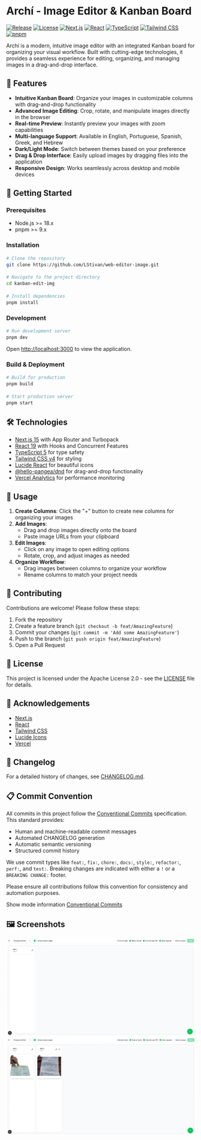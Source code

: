 # Archí - Image Editor & Kanban Board

[![Release](https://img.shields.io/github/v/release/LStivan/web-editor-image?sort=semver)](https://github.com/LStivan/web-editor-image/releases)
[![License](https://img.shields.io/badge/License-Apache%202.0-blue.svg)](LICENSE)
[![Next.js](https://img.shields.io/badge/Next.js-15-black)](https://nextjs.org/)
[![React](https://img.shields.io/badge/React-19-blue)](https://reactjs.org/)
[![TypeScript](https://img.shields.io/badge/TypeScript-5-blue)](https://www.typescriptlang.org/)
[![Tailwind CSS](https://img.shields.io/badge/Tailwind_CSS-v4-38B2AC)](https://tailwindcss.com/)
[![pnpm](https://img.shields.io/badge/pnpm-9-F69220)](https://pnpm.io/)

Archí is a modern, intuitive image editor with an integrated Kanban board for organizing your visual workflow. Built with cutting-edge technologies, it provides a seamless experience for editing, organizing, and managing images in a drag-and-drop interface.

## 🌟 Features

- **Intuitive Kanban Board**: Organize your images in customizable columns with drag-and-drop functionality
- **Advanced Image Editing**: Crop, rotate, and manipulate images directly in the browser
- **Real-time Preview**: Instantly preview your images with zoom capabilities
- **Multi-language Support**: Available in English, Portuguese, Spanish, Greek, and Hebrew
- **Dark/Light Mode**: Switch between themes based on your preference
- **Drag & Drop Interface**: Easily upload images by dragging files into the application
- **Responsive Design**: Works seamlessly across desktop and mobile devices

## 🚀 Getting Started

### Prerequisites

- Node.js >= 18.x
- pnpm >= 9.x

### Installation

```bash
# Clone the repository
git clone https://github.com/LStivan/web-editor-image.git

# Navigate to the project directory
cd kanban-edit-img

# Install dependencies
pnpm install
```

### Development

```bash
# Run development server
pnpm dev
```

Open [http://localhost:3000](http://localhost:3000) to view the application.

### Build & Deployment

```bash
# Build for production
pnpm build

# Start production server
pnpm start
```

## 🛠️ Technologies

- [Next.js 15](https://nextjs.org/) with App Router and Turbopack
- [React 19](https://reactjs.org/) with Hooks and Concurrent Features
- [TypeScript 5](https://www.typescriptlang.org/) for type safety
- [Tailwind CSS v4](https://tailwindcss.com/) for styling
- [Lucide React](https://lucide.dev/) for beautiful icons
- [@hello-pangea/dnd](https://github.com/hello-pangea/dnd) for drag-and-drop functionality
- [Vercel Analytics](https://vercel.com/analytics) for performance monitoring

## 📖 Usage

1. **Create Columns**: Click the "+" button to create new columns for organizing your images
2. **Add Images**:
   - Drag and drop images directly onto the board
   - Paste image URLs from your clipboard
3. **Edit Images**:
   - Click on any image to open editing options
   - Rotate, crop, and adjust images as needed
4. **Organize Workflow**:
   - Drag images between columns to organize your workflow
   - Rename columns to match your project needs

## 🤝 Contributing

Contributions are welcome! Please follow these steps:

1. Fork the repository
2. Create a feature branch (`git checkout -b feat/AmazingFeature`)
3. Commit your changes (`git commit -m 'Add some AmazingFeature'`)
4. Push to the branch (`git push origin feat/AmazingFeature`)
5. Open a Pull Request

## 📄 License

This project is licensed under the Apache License 2.0 - see the [LICENSE](LICENSE) file for details.

## 🙏 Acknowledgements

- [Next.js](https://nextjs.org/)
- [React](https://reactjs.org/)
- [Tailwind CSS](https://tailwindcss.com/)
- [Lucide Icons](https://lucide.dev/)
- [Vercel](https://vercel.com/)

## 📝 Changelog

For a detailed history of changes, see [CHANGELOG.md](CHANGELOG.md).

## 📋 Commit Convention

All commits in this project follow the [Conventional Commits](https://www.conventionalcommits.org/en/v1.0.0/) specification. This standard provides:

- Human and machine-readable commit messages
- Automated CHANGELOG generation
- Automatic semantic versioning
- Structured commit history

We use commit types like `feat:`, `fix:`, `chore:`, `docs:`, `style:`, `refactor:`, `perf:`, and `test:`. Breaking changes are indicated with either a `!` or a `BREAKING CHANGE:` footer.

Please ensure all contributions follow this convention for consistency and automation purposes.

Show mode information [Conventional Commits](https://www.conventionalcommits.org/en/v1.0.0/)

## 🖼️ Screenshots

![Kanban Board](./screenshots/dashboard.png)
![Image Editor](./screenshots/dash-kanban.png)

